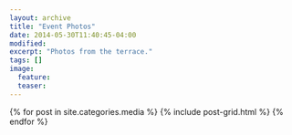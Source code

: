 ```yaml
---
layout: archive
title: "Event Photos"
date: 2014-05-30T11:40:45-04:00
modified:
excerpt: "Photos from the terrace."
tags: []
image:
  feature:
  teaser:
---
```


<div class="tiles">
{% for post in site.categories.media %}
  {% include post-grid.html %}
{% endfor %}
</div><!-- /.tiles -->
